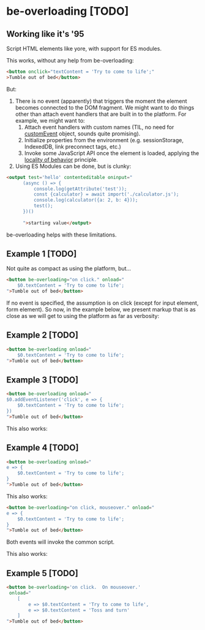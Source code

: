 # be-overloading [TODO]

## Working like it's '95

Script HTML elements like yore, with support for ES modules.

This works, without any help from be-overloading:

```html
<button onclick="textContent = 'Try to come to life';"
>Tumble out of bed</button>
```

But:

1. There is no event (apparently) that triggers the moment the element becomes connected to the DOM fragment.  We might want to do things other than attach event handlers that are built in to the platform.  For example, we might want to:
   1.  Attach event handlers with custom names (TIL, no need for [customEvent](https://github.com/webcomponents-cg/community-protocols/issues/12#issuecomment-872415080) object, sounds quite promising).
   2.  Initialize properties from the environment (e.g. sessionStorage, IndexedDB, link preconnect tags, etc.)
   3.  Invoke some JavaScript API once the element is loaded, applying the [locality of behavior](https://www.eloquentarchitecture.com/locality-of-behavior/#:~:text=The%20documentation%20for%20htmx%20refers%20to%20something%20called,formulation%20of%20the%20quoted%20statement%20from%20Richard%20Gabriel.) principle.
2. Using ES Modules can be done, but is clunky:

```html
<output test='hello' contenteditable oninput="
      (async () => {
          console.log(getAttribute('test'));
          const {calculator} = await import('./calculator.js');
          console.log(calculator({a: 2, b: 4}));
          test();
      })()
      
      ">starting value</output>
```


be-overloading helps with these limitations.

## Example 1 [TODO]

Not quite as compact as using the platform, but...

```html
<button be-overloading="on click." onload="
    $0.textContent = 'Try to come to life';
">Tumble out of bed</button>
```

<!--
If no => is found, wrap inside
export tbd = async $0 => {
    ...
} 

and pass in the enhanced element for $0.
-->

If no event is specified, the assumption is on click (except for input element, form element).  So now, in the example below, we present markup that is as close as we will get to using the platform as far as verbosity:

## Example 2 [TODO]

```html
<button be-overloading onload="
    $0.textContent = 'Try to come to life';
">Tumble out of bed</button>
```


## Example 3 [TODO]

```html
<button be-overloading onload="
$0.addEventListener('click', e => {
    $0.textContent = 'Try to come to life';
})
">Tumble out of bed</button>
```

<!--
What is the pattern that tells us to do the same as above?  Here we have => buried deep within

So amend above -- if doesn't start with [\w+] => ?
-->

This also works:

## Example 4 [TODO]

```html
<button be-overloading onload="
e => {
    $0.textContent = 'Try to come to life';
}
">Tumble out of bed</button>
```

This also works:

```html
<button be-overloading="on click, mouseover." onload="
e => {
    $0.textContent = 'Try to come to life';
}
">Tumble out of bed</button>
```

Both events will invoke the common script.

This also works:

## Example 5 [TODO]

```html
<button be-overloading='on click.  On mouseover.'
 onload="
    [
        e => $0.textContent = 'Try to come to life',
        e => $0.textContent = 'Toss and turn'
    ]
">Tumble out of bed</button>
```



